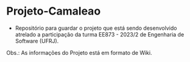 # Projeto-Camaleao

- Repositório para guardar o projeto que está sendo desenvolvido atrelado a participação da turma EE873 - 2023/2 de Engenharia de Software (UFRJ).

Obs.: As informações do Projeto está em formato de Wiki.
